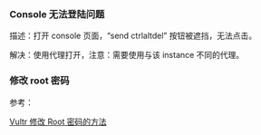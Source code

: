 ### Console 无法登陆问题

描述：打开 console 页面，“send ctrlaltdel” 按钮被遮挡，无法点击。

解决：使用代理打开，注意：需要使用与该 instance 不同的代理。

### 修改 root 密码

参考：

[Vultr 修改 Root 密码的方法](https://zhuanlan.zhihu.com/p/35779715)